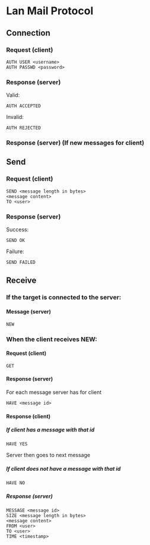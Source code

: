 # Lan Mail Protocol
## Connection
### Request (client)
```
AUTH USER <username>
AUTH PASSWD <password>
```
### Response (server)
Valid:
```
AUTH ACCEPTED
```
Invalid:
```
AUTH REJECTED
```
### Response (server) (If new messages for client)
## Send
### Request (client)
```
SEND <message length in bytes>
<message content>
TO <user>
```
### Response (server)
Success:
```
SEND OK
```
Failure:
```
SEND FAILED
```
## Receive
### If the target is connected to the server:
#### Message (server)
```
NEW
```
### When the client receives NEW:
#### Request (client)
```
GET
```
#### Response (server)
For each message server has for client 
```
HAVE <message id>
```
#### Response (client)
##### If client has a message with that id
```
HAVE YES
```
Server then goes to next message
##### If client does not have a message with that id
```
HAVE NO
```
##### Response (server)
```
MESSAGE <message id>
SIZE <message length in bytes>
<message content>
FROM <user>
TO <user>
TIME <timestamp>
```
